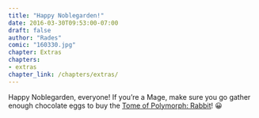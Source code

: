 ```yaml
---
title: "Happy Noblegarden!"
date: 2016-03-30T09:53:00-07:00
draft: false
author: "Rades"
comic: "160330.jpg"
chapter: Extras
chapters:
- extras
chapter_link: /chapters/extras/
---
```


Happy Noblegarden, everyone! If you’re a Mage, make sure you go gather enough chocolate eggs to buy the [Tome of Polymorph: Rabbit](http://www.wowhead.com/item=44793/tome-of-polymorph-rabbit)!  😀

